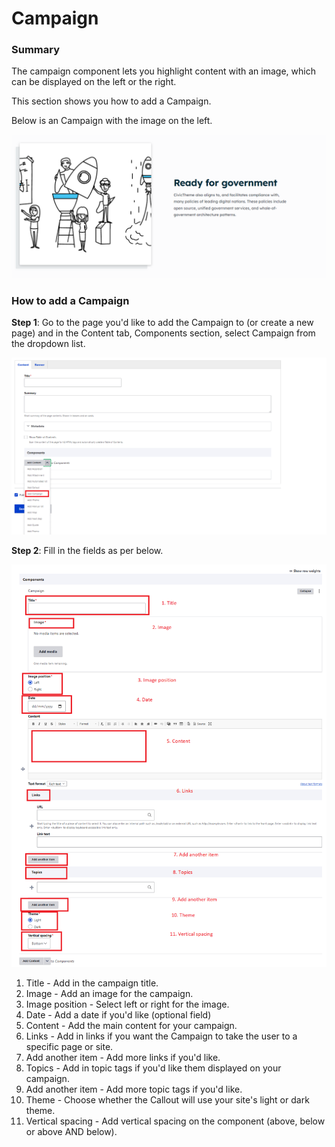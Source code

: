 # Campaign

### Summary&#x20;

The campaign component lets you highlight content with an image, which can be displayed on the left or the right.&#x20;

This section shows you how to add a Campaign.&#x20;

Below is an Campaign with the image on the left.&#x20;

![](<../../.gitbook/assets/image (31).png>)

### How to add a Campaign

**Step 1**: Go to the page you'd like to add the Campaign to (or create a new page) and in the Content tab, Components section, select Campaign from the dropdown list.&#x20;

![](<../../.gitbook/assets/image (77).png>)

**Step 2**: Fill in the fields as per below.

![](<../../.gitbook/assets/image (79).png>)

1. Title - Add in the campaign title.
2. Image - Add an image for the campaign.
3. Image position - Select left or right for the image.&#x20;
4. Date - Add a date if you'd like (optional field)
5. Content - Add the main content for your campaign.
6. Links - Add in links if you want the Campaign to take the user to a specific page or site.&#x20;
7. Add another item - Add more links if you'd like.
8. Topics - Add in topic tags if you'd like them displayed on your campaign.&#x20;
9. Add another item - Add more topic tags if you'd like.
10. Theme - Choose whether the Callout will use your site's light or dark theme.
11. Vertical spacing - Add vertical spacing on the component (above, below or above AND below).



